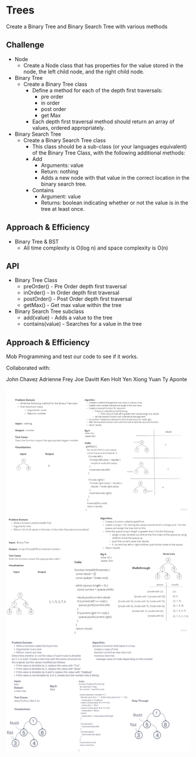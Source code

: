 # Trees

Create a Binary Tree and Binary Search Tree with various methods

## Challenge

- Node
  - Create a Node class that has properties for the value stored in the node, the left child node, and the right child node.
- Binary Tree
  - Create a Binary Tree class
    - Define a method for each of the depth first traversals:
      - pre order
      - in order
      - post order
      - get Max
    - Each depth first traversal method should return an array of values, ordered appropriately.
- Binary Search Tree
  - Create a Binary Search Tree class
    - This class should be a sub-class (or your languages equivalent) of the Binary Tree Class, with the following additional methods:
    - Add
      - Arguments: value
      - Return: nothing
      - Adds a new node with that value in the correct location in the binary search tree.
    - Contains
      - Argument: value
      - Returns: boolean indicating whether or not the value is in the tree at least once.

## Approach & Efficiency

- Binary Tree & BST
  - All time complexity is O(log n) and space complexity is O(n)

## API

- Binary Tree Class
  - preOrder() - Pre Order depth first traversal
  - inOrder() - In Order depth first traversal
  - postOrder() - Post Order depth first traversal
  - getMax() - Get max value within the tree
- Binary Search Tree subclass
  - add(value) - Adds a value to the tree
  - contains(value) - Searches for a value in the tree

## Approach & Efficiency

Mob Programming and test our code to see if it works.

Collaborated with:

John Chavez
Adrienne Frey
Joe Davitt
Ken Holt
Yen Xiong Yuan
Ty Aponte

![Linked List Challenge 16](../assets/Code-Challenge-16.PNG)
![Linked List Challenge 17](../assets/Code-Challenge-17.PNG)
![Linked List Challenge 18](../assets/Code-Challenge-18.PNG)
